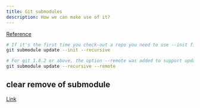 ```yaml
---
title: Git submodules
description: How we can make use of it?
---
```


[Reference](https://stackoverflow.com/questions/1030169/pull-latest-changes-for-all-git-submodules)

```bash
#‌ If it's the first time you check-out a repo you need to use --init first:
git submodule update --init --recursive

# For git 1.8.2 or above, the option --remote was added to support updating to latest tips of remote branches:
git submodule update --recursive --remote
```

## clear remove of submodule

[Link](https://stackoverflow.com/questions/41718822/how-to-resolve-fatal-not-a-git-repository)
